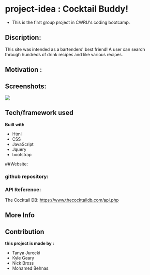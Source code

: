 # project-idea : Cocktail Buddy!

* This is the first group project in CWRU's coding bootcamp.

## Discription:
This site was intended as a bartenders' best friend! A user can search through hundreds of drink recipes and like various recipes.


## Motivation :



## Screenshots:
![](./assets/css/images/screenshot(75).png)

## Tech/framework used
<b>Built with</b>
- Html
- CSS
- JavaScript
- Jquery
- bootstrap

##Website: 
### github repository: 

### API Reference:
The Cocktail DB: https://www.thecocktaildb.com/api.php


## More Info


## Contribution
<b>this project is made by :</b>
- Tanya Jurecki
- Kyle Geary
- Nick Bross 
- Mohamed Behnas 




 
 


